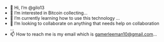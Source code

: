 - 👋 Hi, I’m @gilo13
- 👀 I’m interested in Bitcoin collecting...
- 🌱 I’m currently learning how to use this technology ...
- 💞️ I’m looking to collaborate on anything that needs help on collaboration ...
- 📫 How to reach me is my email which is gamerleeman10@gmail.com...

<!---
gilo13/gilo13 is a ✨ special ✨ repository because its `README.md` (this file) appears on your GitHub profile.
You can click the Preview link to take a look at your changes.
--->
